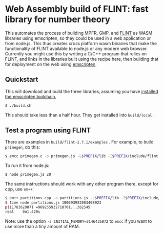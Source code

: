 # Web Assembly build of FLINT: fast library for number theory

This automates the process of building MPFR, GMP, and [FLINT](http://www.flintlib.org/f) as WASM libraries using emscripten, so they could be used in a web application or from node.js.  This thus creates cross platform wasm binaries that make the functionality of FLINT available to node.js or any modern web browser.  Currently you might use this by writing a C/C++ program that relies on FLINT, and links in the libraries built using the recipe here, then building that for deployment on the web using [emscripten](https://emscripten.org/).

## Quickstart

This will download and build the three libraries, assuming you have [installed the emscripten toolchain.](https://emscripten.org/docs/getting_started/downloads.html)

```sh
$ ./build.sh
```

This should take less than a half hour.  They get installed into `build/local` .

## Test a program using FLINT

There are examples in `build/flint-2.7.1/examples` .  For example,  to build `primegen`, do this:

```sh
$ emcc primegen.c -o primegen.js -L$PREFIX/lib -I$PREFIX/include/flint -I$PREFIX/include -lflint -lmpfr -lgmp
```

To run it from node.js:

```sh
$ node primegen.js 20
```

The same instructions should work with any other program there, except for cpp, use `em++`:

```sh
$ em++ partitions.cpp -o partitions.js -L$PREFIX/lib -I$PREFIX/include/flint -I$PREFIX/include -lflint -lmpfr -lgmp
$ time node partitions.js 100093982083408923
p(1178362907) =969255932718701...362545
real    0m1.429s
```

Note: use the option `-s INITIAL_MEMORY=2146435072` to `emcc` if you want to use more than a tiny amount of RAM.
